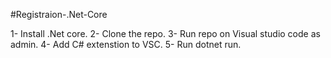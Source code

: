 #Registraion-.Net-Core

1- Install .Net core.
2- Clone the repo.
3- Run repo on Visual studio code as admin.
4- Add C# extenstion to VSC.
5- Run dotnet run.
